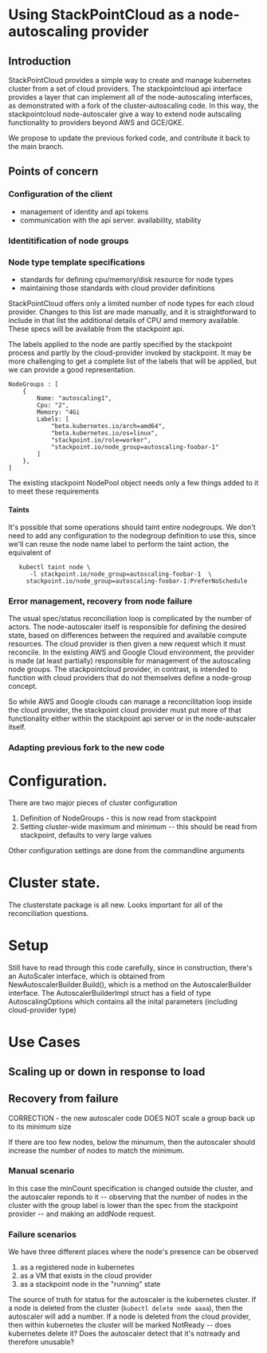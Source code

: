 # Using StackPointCloud as a node-autoscaling provider

## Introduction

StackPointCloud provides a simple way to create and manage kubernetes cluster from a 
set of cloud providers.  The stackpointcloud api interface provides a layer that
can implement all of the node-autoscaling interfaces, as demonstrated with a fork
of the cluster-autoscaling code. In this way, the stackpointcloud node-autoscaler
give a way to extend node autscaling functionality to providers beyond AWS and GCE/GKE.

We propose to update the previous forked code, and contribute it back to the 
main branch.

## Points of concern

### Configuration of the client

* management of identity and api tokens
* communication with the api server. availability, stability

### Identitification of node groups

### Node type template specifications

* standards for defining cpu/memory/disk resource for node types
* maintaining those standards with cloud provider definitions

StackPointCloud offers only a limited number of node types for each cloud 
provider.  Changes to this list are made manually, and it is straightforward
to include in that list the additional details of CPU amd memory available.
These specs will be available from the stackpoint api.

The labels applied to the node are partly specified by the stackpoint process 
and partly by the cloud-provider invoked by stackpoint.  It may be more challenging 
to get a complete list of the labels that will be applied, but we can provide
a good representation.

```
NodeGroups : [
    { 
        Name: "autoscaling1",
        Cpu: "2",
        Memory: "4Gi
        Labels: [
            "beta.kubernetes.io/arch=amd64",
            "beta.kubernetes.io/os=linux",
            "stackpoint.io/role=worker",
            "stackpoint.io/node_group=autoscaling-foobar-1"
        ]
    },
]
```

The existing stackpoint NodePool object needs only a few things added to it to meet these requirements

#### Taints

It's possible that some operations should taint entire nodegroups.  We don't need to add any configuration
to the nodegroup definition to use this, since we'll can reuse the node name label to perform the taint
action, the equivalent of 
```
   kubectl taint node \
      -l stackpoint.io/node_group=autoscaling-foobar-1  \
     stackpoint.io/node_group=autoscaling-foobar-1:PreferNoSchedule
```


### Error management, recovery from node failure


The usual spec/status reconciliation loop is complicated by the number of actors.
The node-autoscaler itself is responsible for defining the desired state, based
on differences between the required and available compute resources.  The cloud provider
is then given a new request which it must reconcile.  In the existing AWS and Google 
Cloud environment, the provider is made (at least partially) responsible for
management of the autoscaling node groups. The stackpointcloud provider, in 
contrast, is intended to function with cloud providers that do not themselves 
define a node-group concept.

So while AWS and Google clouds can manage a reconcilitation loop inside the 
cloud provider, the stackpoint cloud provider must put more of that functionality 
either within the stackpoint api server or in the node-autscaler itself.

### Adapting previous fork to the new code



# Configuration.

There are two major pieces of cluster configuration

1. Definition of NodeGroups - this is now read from stackpoint
2. Setting cluster-wide maximum and minimum -- this should be read from stackpoint, defaults to very large values

Other configuration settings are done from the commandline arguments

# Cluster state. 

The clusterstate package is all new. Looks important for all of the reconciliation questions.

# Setup

Still have to read through this code carefully, since in construction, there's an AutoScaler interface, 
which is obtained from NewAutoscalerBuilder.Build(), which is a method on the AutoscalerBuilder 
interface.  The AutoscalerBuilderImpl struct has a field of type AutoscalingOptions which contains
all the inital parameters (including cloud-provider type) 

# Use Cases

## Scaling up or down in response to load

## Recovery from failure

CORRECTION - the new autoscaler code DOES NOT scale a group back up to its minimum size

If there are too few nodes, below the minumum, then the autoscaler should increase the number of nodes 
to match the minimum.  

### Manual scenario

In this case the minCount specification is changed outside the cluster, and the autoscaler reponds to it
-- observing that the number of nodes in the cluster with the group label is lower than the spec from
the stackpoint provider -- and making an addNode request.  

### Failure scenarios

We have three different places where the node's presence can be observed

1. as a registered node in kubernetes
2. as a VM that exists in the cloud provider
3. as a stackpoint node in the "running" state

The source of truth for status for the autoscaler is the kubernetes cluster.  If a node is deleted from the cluster (`kubectl delete node aaaa`), then the autoscaler will add a number.  If a node is deleted from the cloud provider, then within kubernetes the cluster will be marked NotReady -- does kubernetes delete it?  Does the autoscaler detect that it's notready and therefore unusable?